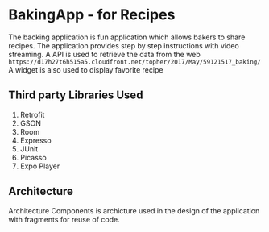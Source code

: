 # BakingApp - for Recipes
The backing application is fun application which allows bakers to share recipes. The application provides step by step instructions
with video streaming.  A API is used to retrieve the data from the web `https://d17h27t6h515a5.cloudfront.net/topher/2017/May/59121517_baking/`
A widget is also used to display favorite recipe

## Third party Libraries Used
1.   Retrofit
2.   GSON
3.   Room
4.   Expresso
5.   JUnit
6.   Picasso
7.   Expo Player



## Architecture
Architecture Components is archicture used in the design of the application with fragments for reuse of code.
